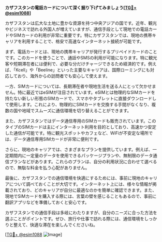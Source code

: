**カザフスタンの電話カードについて深く掘り下げてみましょう[[TG💪+ @esim1088](https://t.me/s/esim1088)]**

カザフスタンは広大な土地に豊かな資源を持つ中央アジアの国です。近年、観光やビジネスで訪れる外国人が増えていますが、通信手段として現地での電話カードやSIMカードの利用が非常に重要です。特にカザフスタンでは、現地の携帯キャリアを利用することで、格安で高速なインターネット接続が可能です。

まず、電話カードとは、現地の携帯キャリアが発行するプリペイドカードのことです。このカードを使うことで、通話やSMSの利用が可能になります。特に観光客や短期滞在者には便利で、必要な分だけチャージできるため経済的です。例えば、「Kcell」や「Beeline」といった主要なキャリアは、国際ローミングにも対応しており、海外からの訪問者でも安心して使えます。

一方、SIMカードについては、長期滞在者や現地生活を送る人にとって欠かせません。特に最近ではeSIMが注目されています。eSIMとは物理的なSIMカードを持たない新しい形態のSIMカードで、スマホやタブレットに直接ダウンロードして使用します。これにより、物理的にSIMカードを交換する手間がなくなり、複数の国や地域でスムーズに通信環境を切り替えることができます。

また、カザフスタンではデータ通信専用のSIMカードも販売されています。このタイプのSIMカードは主にインターネット利用を目的としており、高速かつ安定した通信が可能です。特に観光スポットやカフェなど、WiFiが不安定な場所では、データ通信専用SIMカードが非常に便利です。

さらに、現地のキャリアでは、さまざまなプランを提供しています。例えば、一定期間内に一定量のデータを使用できるパッケージプランや、無制限のデータ通信プランなどがあります。これらのプランは、自分の利用状況に合わせて選べるので、無駄な料金を払う心配がありません。

最後に、カザフスタンでの通信環境を快適にするためには、事前に現地のキャリアについて調べておくことが大切です。インターネット上には、様々な情報が掲載されており、どのキャリアが自分に最適なのかを簡単に確認できます。また、現地でSIMカードを購入する際には、言葉の壁を感じることもあるので、事前に翻訳アプリなどを準備しておくと安心です。

カザフスタンでの通信手段は多岐にわたりますが、自分のニーズに合った方法を選ぶことがポイントです。ぜひ、旅行や仕事で訪れる際には、通信環境をしっかりと整えて、快適な滞在を楽しんでくださいね。

[[TG💪+ @esim1088](https://t.me/s/esim1088) ![Image](https://i.postimg.cc/Y0z9fWf4/image.png)]